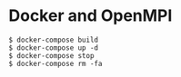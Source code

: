 # Docker and OpenMPI

```
$ docker-compose build
$ docker-compose up -d
$ docker-compose stop
$ docker-compose rm -fa
```
